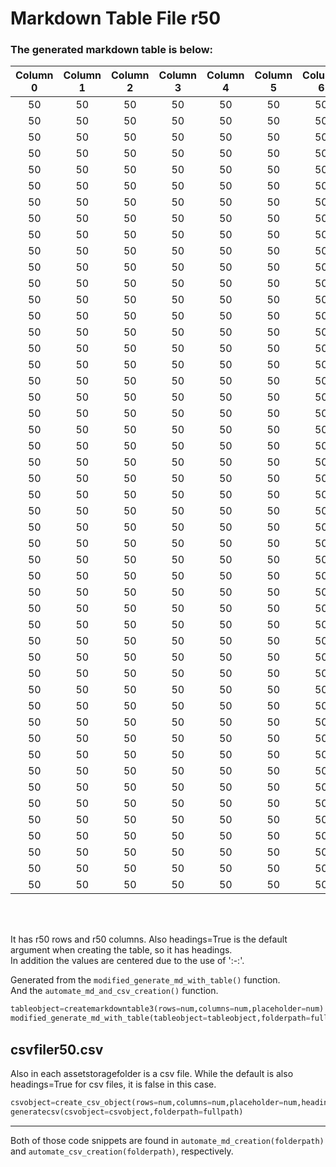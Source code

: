 # Markdown Table File r50
### The generated markdown table is below:
  
| Column 0 | Column 1 | Column 2 | Column 3 | Column 4 | Column 5 | Column 6 | Column 7 | Column 8 | Column 9 | Column 10 | Column 11 | Column 12 | Column 13 | Column 14 | Column 15 | Column 16 | Column 17 | Column 18 | Column 19 | Column 20 | Column 21 | Column 22 | Column 23 | Column 24 | Column 25 | Column 26 | Column 27 | Column 28 | Column 29 | Column 30 | Column 31 | Column 32 | Column 33 | Column 34 | Column 35 | Column 36 | Column 37 | Column 38 | Column 39 | Column 40 | Column 41 | Column 42 | Column 43 | Column 44 | Column 45 | Column 46 | Column 47 | Column 48 | Column 49 |
|:---------:|:---------:|:---------:|:---------:|:---------:|:---------:|:---------:|:---------:|:---------:|:---------:|:---------:|:---------:|:---------:|:---------:|:---------:|:---------:|:---------:|:---------:|:---------:|:---------:|:---------:|:---------:|:---------:|:---------:|:---------:|:---------:|:---------:|:---------:|:---------:|:---------:|:---------:|:---------:|:---------:|:---------:|:---------:|:---------:|:---------:|:---------:|:---------:|:---------:|:---------:|:---------:|:---------:|:---------:|:---------:|:---------:|:---------:|:---------:|:---------:|:---------:|
|    50     |    50     |    50     |    50     |    50     |    50     |    50     |    50     |    50     |    50     |    50     |    50     |    50     |    50     |    50     |    50     |    50     |    50     |    50     |    50     |    50     |    50     |    50     |    50     |    50     |    50     |    50     |    50     |    50     |    50     |    50     |    50     |    50     |    50     |    50     |    50     |    50     |    50     |    50     |    50     |    50     |    50     |    50     |    50     |    50     |    50     |    50     |    50     |    50     |    50     |
|    50     |    50     |    50     |    50     |    50     |    50     |    50     |    50     |    50     |    50     |    50     |    50     |    50     |    50     |    50     |    50     |    50     |    50     |    50     |    50     |    50     |    50     |    50     |    50     |    50     |    50     |    50     |    50     |    50     |    50     |    50     |    50     |    50     |    50     |    50     |    50     |    50     |    50     |    50     |    50     |    50     |    50     |    50     |    50     |    50     |    50     |    50     |    50     |    50     |    50     |
|    50     |    50     |    50     |    50     |    50     |    50     |    50     |    50     |    50     |    50     |    50     |    50     |    50     |    50     |    50     |    50     |    50     |    50     |    50     |    50     |    50     |    50     |    50     |    50     |    50     |    50     |    50     |    50     |    50     |    50     |    50     |    50     |    50     |    50     |    50     |    50     |    50     |    50     |    50     |    50     |    50     |    50     |    50     |    50     |    50     |    50     |    50     |    50     |    50     |    50     |
|    50     |    50     |    50     |    50     |    50     |    50     |    50     |    50     |    50     |    50     |    50     |    50     |    50     |    50     |    50     |    50     |    50     |    50     |    50     |    50     |    50     |    50     |    50     |    50     |    50     |    50     |    50     |    50     |    50     |    50     |    50     |    50     |    50     |    50     |    50     |    50     |    50     |    50     |    50     |    50     |    50     |    50     |    50     |    50     |    50     |    50     |    50     |    50     |    50     |    50     |
|    50     |    50     |    50     |    50     |    50     |    50     |    50     |    50     |    50     |    50     |    50     |    50     |    50     |    50     |    50     |    50     |    50     |    50     |    50     |    50     |    50     |    50     |    50     |    50     |    50     |    50     |    50     |    50     |    50     |    50     |    50     |    50     |    50     |    50     |    50     |    50     |    50     |    50     |    50     |    50     |    50     |    50     |    50     |    50     |    50     |    50     |    50     |    50     |    50     |    50     |
|    50     |    50     |    50     |    50     |    50     |    50     |    50     |    50     |    50     |    50     |    50     |    50     |    50     |    50     |    50     |    50     |    50     |    50     |    50     |    50     |    50     |    50     |    50     |    50     |    50     |    50     |    50     |    50     |    50     |    50     |    50     |    50     |    50     |    50     |    50     |    50     |    50     |    50     |    50     |    50     |    50     |    50     |    50     |    50     |    50     |    50     |    50     |    50     |    50     |    50     |
|    50     |    50     |    50     |    50     |    50     |    50     |    50     |    50     |    50     |    50     |    50     |    50     |    50     |    50     |    50     |    50     |    50     |    50     |    50     |    50     |    50     |    50     |    50     |    50     |    50     |    50     |    50     |    50     |    50     |    50     |    50     |    50     |    50     |    50     |    50     |    50     |    50     |    50     |    50     |    50     |    50     |    50     |    50     |    50     |    50     |    50     |    50     |    50     |    50     |    50     |
|    50     |    50     |    50     |    50     |    50     |    50     |    50     |    50     |    50     |    50     |    50     |    50     |    50     |    50     |    50     |    50     |    50     |    50     |    50     |    50     |    50     |    50     |    50     |    50     |    50     |    50     |    50     |    50     |    50     |    50     |    50     |    50     |    50     |    50     |    50     |    50     |    50     |    50     |    50     |    50     |    50     |    50     |    50     |    50     |    50     |    50     |    50     |    50     |    50     |    50     |
|    50     |    50     |    50     |    50     |    50     |    50     |    50     |    50     |    50     |    50     |    50     |    50     |    50     |    50     |    50     |    50     |    50     |    50     |    50     |    50     |    50     |    50     |    50     |    50     |    50     |    50     |    50     |    50     |    50     |    50     |    50     |    50     |    50     |    50     |    50     |    50     |    50     |    50     |    50     |    50     |    50     |    50     |    50     |    50     |    50     |    50     |    50     |    50     |    50     |    50     |
|    50     |    50     |    50     |    50     |    50     |    50     |    50     |    50     |    50     |    50     |    50     |    50     |    50     |    50     |    50     |    50     |    50     |    50     |    50     |    50     |    50     |    50     |    50     |    50     |    50     |    50     |    50     |    50     |    50     |    50     |    50     |    50     |    50     |    50     |    50     |    50     |    50     |    50     |    50     |    50     |    50     |    50     |    50     |    50     |    50     |    50     |    50     |    50     |    50     |    50     |
|    50     |    50     |    50     |    50     |    50     |    50     |    50     |    50     |    50     |    50     |    50     |    50     |    50     |    50     |    50     |    50     |    50     |    50     |    50     |    50     |    50     |    50     |    50     |    50     |    50     |    50     |    50     |    50     |    50     |    50     |    50     |    50     |    50     |    50     |    50     |    50     |    50     |    50     |    50     |    50     |    50     |    50     |    50     |    50     |    50     |    50     |    50     |    50     |    50     |    50     |
|    50     |    50     |    50     |    50     |    50     |    50     |    50     |    50     |    50     |    50     |    50     |    50     |    50     |    50     |    50     |    50     |    50     |    50     |    50     |    50     |    50     |    50     |    50     |    50     |    50     |    50     |    50     |    50     |    50     |    50     |    50     |    50     |    50     |    50     |    50     |    50     |    50     |    50     |    50     |    50     |    50     |    50     |    50     |    50     |    50     |    50     |    50     |    50     |    50     |    50     |
|    50     |    50     |    50     |    50     |    50     |    50     |    50     |    50     |    50     |    50     |    50     |    50     |    50     |    50     |    50     |    50     |    50     |    50     |    50     |    50     |    50     |    50     |    50     |    50     |    50     |    50     |    50     |    50     |    50     |    50     |    50     |    50     |    50     |    50     |    50     |    50     |    50     |    50     |    50     |    50     |    50     |    50     |    50     |    50     |    50     |    50     |    50     |    50     |    50     |    50     |
|    50     |    50     |    50     |    50     |    50     |    50     |    50     |    50     |    50     |    50     |    50     |    50     |    50     |    50     |    50     |    50     |    50     |    50     |    50     |    50     |    50     |    50     |    50     |    50     |    50     |    50     |    50     |    50     |    50     |    50     |    50     |    50     |    50     |    50     |    50     |    50     |    50     |    50     |    50     |    50     |    50     |    50     |    50     |    50     |    50     |    50     |    50     |    50     |    50     |    50     |
|    50     |    50     |    50     |    50     |    50     |    50     |    50     |    50     |    50     |    50     |    50     |    50     |    50     |    50     |    50     |    50     |    50     |    50     |    50     |    50     |    50     |    50     |    50     |    50     |    50     |    50     |    50     |    50     |    50     |    50     |    50     |    50     |    50     |    50     |    50     |    50     |    50     |    50     |    50     |    50     |    50     |    50     |    50     |    50     |    50     |    50     |    50     |    50     |    50     |    50     |
|    50     |    50     |    50     |    50     |    50     |    50     |    50     |    50     |    50     |    50     |    50     |    50     |    50     |    50     |    50     |    50     |    50     |    50     |    50     |    50     |    50     |    50     |    50     |    50     |    50     |    50     |    50     |    50     |    50     |    50     |    50     |    50     |    50     |    50     |    50     |    50     |    50     |    50     |    50     |    50     |    50     |    50     |    50     |    50     |    50     |    50     |    50     |    50     |    50     |    50     |
|    50     |    50     |    50     |    50     |    50     |    50     |    50     |    50     |    50     |    50     |    50     |    50     |    50     |    50     |    50     |    50     |    50     |    50     |    50     |    50     |    50     |    50     |    50     |    50     |    50     |    50     |    50     |    50     |    50     |    50     |    50     |    50     |    50     |    50     |    50     |    50     |    50     |    50     |    50     |    50     |    50     |    50     |    50     |    50     |    50     |    50     |    50     |    50     |    50     |    50     |
|    50     |    50     |    50     |    50     |    50     |    50     |    50     |    50     |    50     |    50     |    50     |    50     |    50     |    50     |    50     |    50     |    50     |    50     |    50     |    50     |    50     |    50     |    50     |    50     |    50     |    50     |    50     |    50     |    50     |    50     |    50     |    50     |    50     |    50     |    50     |    50     |    50     |    50     |    50     |    50     |    50     |    50     |    50     |    50     |    50     |    50     |    50     |    50     |    50     |    50     |
|    50     |    50     |    50     |    50     |    50     |    50     |    50     |    50     |    50     |    50     |    50     |    50     |    50     |    50     |    50     |    50     |    50     |    50     |    50     |    50     |    50     |    50     |    50     |    50     |    50     |    50     |    50     |    50     |    50     |    50     |    50     |    50     |    50     |    50     |    50     |    50     |    50     |    50     |    50     |    50     |    50     |    50     |    50     |    50     |    50     |    50     |    50     |    50     |    50     |    50     |
|    50     |    50     |    50     |    50     |    50     |    50     |    50     |    50     |    50     |    50     |    50     |    50     |    50     |    50     |    50     |    50     |    50     |    50     |    50     |    50     |    50     |    50     |    50     |    50     |    50     |    50     |    50     |    50     |    50     |    50     |    50     |    50     |    50     |    50     |    50     |    50     |    50     |    50     |    50     |    50     |    50     |    50     |    50     |    50     |    50     |    50     |    50     |    50     |    50     |    50     |
|    50     |    50     |    50     |    50     |    50     |    50     |    50     |    50     |    50     |    50     |    50     |    50     |    50     |    50     |    50     |    50     |    50     |    50     |    50     |    50     |    50     |    50     |    50     |    50     |    50     |    50     |    50     |    50     |    50     |    50     |    50     |    50     |    50     |    50     |    50     |    50     |    50     |    50     |    50     |    50     |    50     |    50     |    50     |    50     |    50     |    50     |    50     |    50     |    50     |    50     |
|    50     |    50     |    50     |    50     |    50     |    50     |    50     |    50     |    50     |    50     |    50     |    50     |    50     |    50     |    50     |    50     |    50     |    50     |    50     |    50     |    50     |    50     |    50     |    50     |    50     |    50     |    50     |    50     |    50     |    50     |    50     |    50     |    50     |    50     |    50     |    50     |    50     |    50     |    50     |    50     |    50     |    50     |    50     |    50     |    50     |    50     |    50     |    50     |    50     |    50     |
|    50     |    50     |    50     |    50     |    50     |    50     |    50     |    50     |    50     |    50     |    50     |    50     |    50     |    50     |    50     |    50     |    50     |    50     |    50     |    50     |    50     |    50     |    50     |    50     |    50     |    50     |    50     |    50     |    50     |    50     |    50     |    50     |    50     |    50     |    50     |    50     |    50     |    50     |    50     |    50     |    50     |    50     |    50     |    50     |    50     |    50     |    50     |    50     |    50     |    50     |
|    50     |    50     |    50     |    50     |    50     |    50     |    50     |    50     |    50     |    50     |    50     |    50     |    50     |    50     |    50     |    50     |    50     |    50     |    50     |    50     |    50     |    50     |    50     |    50     |    50     |    50     |    50     |    50     |    50     |    50     |    50     |    50     |    50     |    50     |    50     |    50     |    50     |    50     |    50     |    50     |    50     |    50     |    50     |    50     |    50     |    50     |    50     |    50     |    50     |    50     |
|    50     |    50     |    50     |    50     |    50     |    50     |    50     |    50     |    50     |    50     |    50     |    50     |    50     |    50     |    50     |    50     |    50     |    50     |    50     |    50     |    50     |    50     |    50     |    50     |    50     |    50     |    50     |    50     |    50     |    50     |    50     |    50     |    50     |    50     |    50     |    50     |    50     |    50     |    50     |    50     |    50     |    50     |    50     |    50     |    50     |    50     |    50     |    50     |    50     |    50     |
|    50     |    50     |    50     |    50     |    50     |    50     |    50     |    50     |    50     |    50     |    50     |    50     |    50     |    50     |    50     |    50     |    50     |    50     |    50     |    50     |    50     |    50     |    50     |    50     |    50     |    50     |    50     |    50     |    50     |    50     |    50     |    50     |    50     |    50     |    50     |    50     |    50     |    50     |    50     |    50     |    50     |    50     |    50     |    50     |    50     |    50     |    50     |    50     |    50     |    50     |
|    50     |    50     |    50     |    50     |    50     |    50     |    50     |    50     |    50     |    50     |    50     |    50     |    50     |    50     |    50     |    50     |    50     |    50     |    50     |    50     |    50     |    50     |    50     |    50     |    50     |    50     |    50     |    50     |    50     |    50     |    50     |    50     |    50     |    50     |    50     |    50     |    50     |    50     |    50     |    50     |    50     |    50     |    50     |    50     |    50     |    50     |    50     |    50     |    50     |    50     |
|    50     |    50     |    50     |    50     |    50     |    50     |    50     |    50     |    50     |    50     |    50     |    50     |    50     |    50     |    50     |    50     |    50     |    50     |    50     |    50     |    50     |    50     |    50     |    50     |    50     |    50     |    50     |    50     |    50     |    50     |    50     |    50     |    50     |    50     |    50     |    50     |    50     |    50     |    50     |    50     |    50     |    50     |    50     |    50     |    50     |    50     |    50     |    50     |    50     |    50     |
|    50     |    50     |    50     |    50     |    50     |    50     |    50     |    50     |    50     |    50     |    50     |    50     |    50     |    50     |    50     |    50     |    50     |    50     |    50     |    50     |    50     |    50     |    50     |    50     |    50     |    50     |    50     |    50     |    50     |    50     |    50     |    50     |    50     |    50     |    50     |    50     |    50     |    50     |    50     |    50     |    50     |    50     |    50     |    50     |    50     |    50     |    50     |    50     |    50     |    50     |
|    50     |    50     |    50     |    50     |    50     |    50     |    50     |    50     |    50     |    50     |    50     |    50     |    50     |    50     |    50     |    50     |    50     |    50     |    50     |    50     |    50     |    50     |    50     |    50     |    50     |    50     |    50     |    50     |    50     |    50     |    50     |    50     |    50     |    50     |    50     |    50     |    50     |    50     |    50     |    50     |    50     |    50     |    50     |    50     |    50     |    50     |    50     |    50     |    50     |    50     |
|    50     |    50     |    50     |    50     |    50     |    50     |    50     |    50     |    50     |    50     |    50     |    50     |    50     |    50     |    50     |    50     |    50     |    50     |    50     |    50     |    50     |    50     |    50     |    50     |    50     |    50     |    50     |    50     |    50     |    50     |    50     |    50     |    50     |    50     |    50     |    50     |    50     |    50     |    50     |    50     |    50     |    50     |    50     |    50     |    50     |    50     |    50     |    50     |    50     |    50     |
|    50     |    50     |    50     |    50     |    50     |    50     |    50     |    50     |    50     |    50     |    50     |    50     |    50     |    50     |    50     |    50     |    50     |    50     |    50     |    50     |    50     |    50     |    50     |    50     |    50     |    50     |    50     |    50     |    50     |    50     |    50     |    50     |    50     |    50     |    50     |    50     |    50     |    50     |    50     |    50     |    50     |    50     |    50     |    50     |    50     |    50     |    50     |    50     |    50     |    50     |
|    50     |    50     |    50     |    50     |    50     |    50     |    50     |    50     |    50     |    50     |    50     |    50     |    50     |    50     |    50     |    50     |    50     |    50     |    50     |    50     |    50     |    50     |    50     |    50     |    50     |    50     |    50     |    50     |    50     |    50     |    50     |    50     |    50     |    50     |    50     |    50     |    50     |    50     |    50     |    50     |    50     |    50     |    50     |    50     |    50     |    50     |    50     |    50     |    50     |    50     |
|    50     |    50     |    50     |    50     |    50     |    50     |    50     |    50     |    50     |    50     |    50     |    50     |    50     |    50     |    50     |    50     |    50     |    50     |    50     |    50     |    50     |    50     |    50     |    50     |    50     |    50     |    50     |    50     |    50     |    50     |    50     |    50     |    50     |    50     |    50     |    50     |    50     |    50     |    50     |    50     |    50     |    50     |    50     |    50     |    50     |    50     |    50     |    50     |    50     |    50     |
|    50     |    50     |    50     |    50     |    50     |    50     |    50     |    50     |    50     |    50     |    50     |    50     |    50     |    50     |    50     |    50     |    50     |    50     |    50     |    50     |    50     |    50     |    50     |    50     |    50     |    50     |    50     |    50     |    50     |    50     |    50     |    50     |    50     |    50     |    50     |    50     |    50     |    50     |    50     |    50     |    50     |    50     |    50     |    50     |    50     |    50     |    50     |    50     |    50     |    50     |
|    50     |    50     |    50     |    50     |    50     |    50     |    50     |    50     |    50     |    50     |    50     |    50     |    50     |    50     |    50     |    50     |    50     |    50     |    50     |    50     |    50     |    50     |    50     |    50     |    50     |    50     |    50     |    50     |    50     |    50     |    50     |    50     |    50     |    50     |    50     |    50     |    50     |    50     |    50     |    50     |    50     |    50     |    50     |    50     |    50     |    50     |    50     |    50     |    50     |    50     |
|    50     |    50     |    50     |    50     |    50     |    50     |    50     |    50     |    50     |    50     |    50     |    50     |    50     |    50     |    50     |    50     |    50     |    50     |    50     |    50     |    50     |    50     |    50     |    50     |    50     |    50     |    50     |    50     |    50     |    50     |    50     |    50     |    50     |    50     |    50     |    50     |    50     |    50     |    50     |    50     |    50     |    50     |    50     |    50     |    50     |    50     |    50     |    50     |    50     |    50     |
|    50     |    50     |    50     |    50     |    50     |    50     |    50     |    50     |    50     |    50     |    50     |    50     |    50     |    50     |    50     |    50     |    50     |    50     |    50     |    50     |    50     |    50     |    50     |    50     |    50     |    50     |    50     |    50     |    50     |    50     |    50     |    50     |    50     |    50     |    50     |    50     |    50     |    50     |    50     |    50     |    50     |    50     |    50     |    50     |    50     |    50     |    50     |    50     |    50     |    50     |
|    50     |    50     |    50     |    50     |    50     |    50     |    50     |    50     |    50     |    50     |    50     |    50     |    50     |    50     |    50     |    50     |    50     |    50     |    50     |    50     |    50     |    50     |    50     |    50     |    50     |    50     |    50     |    50     |    50     |    50     |    50     |    50     |    50     |    50     |    50     |    50     |    50     |    50     |    50     |    50     |    50     |    50     |    50     |    50     |    50     |    50     |    50     |    50     |    50     |    50     |
|    50     |    50     |    50     |    50     |    50     |    50     |    50     |    50     |    50     |    50     |    50     |    50     |    50     |    50     |    50     |    50     |    50     |    50     |    50     |    50     |    50     |    50     |    50     |    50     |    50     |    50     |    50     |    50     |    50     |    50     |    50     |    50     |    50     |    50     |    50     |    50     |    50     |    50     |    50     |    50     |    50     |    50     |    50     |    50     |    50     |    50     |    50     |    50     |    50     |    50     |
|    50     |    50     |    50     |    50     |    50     |    50     |    50     |    50     |    50     |    50     |    50     |    50     |    50     |    50     |    50     |    50     |    50     |    50     |    50     |    50     |    50     |    50     |    50     |    50     |    50     |    50     |    50     |    50     |    50     |    50     |    50     |    50     |    50     |    50     |    50     |    50     |    50     |    50     |    50     |    50     |    50     |    50     |    50     |    50     |    50     |    50     |    50     |    50     |    50     |    50     |
|    50     |    50     |    50     |    50     |    50     |    50     |    50     |    50     |    50     |    50     |    50     |    50     |    50     |    50     |    50     |    50     |    50     |    50     |    50     |    50     |    50     |    50     |    50     |    50     |    50     |    50     |    50     |    50     |    50     |    50     |    50     |    50     |    50     |    50     |    50     |    50     |    50     |    50     |    50     |    50     |    50     |    50     |    50     |    50     |    50     |    50     |    50     |    50     |    50     |    50     |
|    50     |    50     |    50     |    50     |    50     |    50     |    50     |    50     |    50     |    50     |    50     |    50     |    50     |    50     |    50     |    50     |    50     |    50     |    50     |    50     |    50     |    50     |    50     |    50     |    50     |    50     |    50     |    50     |    50     |    50     |    50     |    50     |    50     |    50     |    50     |    50     |    50     |    50     |    50     |    50     |    50     |    50     |    50     |    50     |    50     |    50     |    50     |    50     |    50     |    50     |
|    50     |    50     |    50     |    50     |    50     |    50     |    50     |    50     |    50     |    50     |    50     |    50     |    50     |    50     |    50     |    50     |    50     |    50     |    50     |    50     |    50     |    50     |    50     |    50     |    50     |    50     |    50     |    50     |    50     |    50     |    50     |    50     |    50     |    50     |    50     |    50     |    50     |    50     |    50     |    50     |    50     |    50     |    50     |    50     |    50     |    50     |    50     |    50     |    50     |    50     |
|    50     |    50     |    50     |    50     |    50     |    50     |    50     |    50     |    50     |    50     |    50     |    50     |    50     |    50     |    50     |    50     |    50     |    50     |    50     |    50     |    50     |    50     |    50     |    50     |    50     |    50     |    50     |    50     |    50     |    50     |    50     |    50     |    50     |    50     |    50     |    50     |    50     |    50     |    50     |    50     |    50     |    50     |    50     |    50     |    50     |    50     |    50     |    50     |    50     |    50     |
|    50     |    50     |    50     |    50     |    50     |    50     |    50     |    50     |    50     |    50     |    50     |    50     |    50     |    50     |    50     |    50     |    50     |    50     |    50     |    50     |    50     |    50     |    50     |    50     |    50     |    50     |    50     |    50     |    50     |    50     |    50     |    50     |    50     |    50     |    50     |    50     |    50     |    50     |    50     |    50     |    50     |    50     |    50     |    50     |    50     |    50     |    50     |    50     |    50     |    50     |
|    50     |    50     |    50     |    50     |    50     |    50     |    50     |    50     |    50     |    50     |    50     |    50     |    50     |    50     |    50     |    50     |    50     |    50     |    50     |    50     |    50     |    50     |    50     |    50     |    50     |    50     |    50     |    50     |    50     |    50     |    50     |    50     |    50     |    50     |    50     |    50     |    50     |    50     |    50     |    50     |    50     |    50     |    50     |    50     |    50     |    50     |    50     |    50     |    50     |    50     |
|    50     |    50     |    50     |    50     |    50     |    50     |    50     |    50     |    50     |    50     |    50     |    50     |    50     |    50     |    50     |    50     |    50     |    50     |    50     |    50     |    50     |    50     |    50     |    50     |    50     |    50     |    50     |    50     |    50     |    50     |    50     |    50     |    50     |    50     |    50     |    50     |    50     |    50     |    50     |    50     |    50     |    50     |    50     |    50     |    50     |    50     |    50     |    50     |    50     |    50     |
|    50     |    50     |    50     |    50     |    50     |    50     |    50     |    50     |    50     |    50     |    50     |    50     |    50     |    50     |    50     |    50     |    50     |    50     |    50     |    50     |    50     |    50     |    50     |    50     |    50     |    50     |    50     |    50     |    50     |    50     |    50     |    50     |    50     |    50     |    50     |    50     |    50     |    50     |    50     |    50     |    50     |    50     |    50     |    50     |    50     |    50     |    50     |    50     |    50     |    50     |
<br>
<br>

It has r50 rows and r50 columns. Also headings=True is the default argument when creating the table, so it has headings.<br>In addition the values are centered due to the use of ':-:'. 

Generated from the `modified_generate_md_with_table()` function.  
And the `automate_md_and_csv_creation()` function.

```python
tableobject=createmarkdowntable3(rows=num,columns=num,placeholder=num) #headings=True
modified_generate_md_with_table(tableobject=tableobject,folderpath=fullpath)
```  

## csvfiler50.csv
Also in each assetstoragefolder is a csv file. While the default is also headings=True for csv files, it is false in this case.

```python
csvobject=create_csv_object(rows=num,columns=num,placeholder=num,headings=False)
generatecsv(csvobject=csvobject,folderpath=fullpath)
```  

---
Both of those code snippets are found in `automate_md_creation(folderpath)` and `automate_csv_creation(folderpath)`, respectively. 